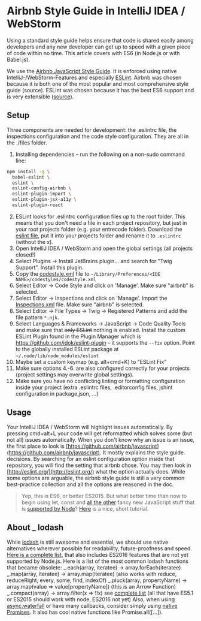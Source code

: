 # Airbnb Style Guide in IntelliJ IDEA / WebStorm

Using a standard style guide helps ensure that code is shared easily among developers and any new developer can get up to speed with a given piece of code within no time.
This article covers with ES6 (in Node.js or with Babel.js).

We use the [Airbnb JavaScript Style Guide](https://github.com/airbnb/javascript). It is enforced using native IntelliJ-/WebStorm-Features and especially [ESLint](http://eslint.org/). 
Airbnb was chosen because it is both one of the most popular and most comprehensive style guide (source). ESLint was chosen because it has the best ES6 support and is very extensible ([source](http://noeticforce.com/best-javascript-style-guide-for-maintainable-code)).

## Setup

Three components are needed for development: the .eslintrc file, the inspections configuration and the code style configuration. They are all in the ./files folder.

1. Installing dependencies – run the following on a non-sudo command line:

```sh
npm install -g \
  babel-eslint \
  eslint \
  eslint-config-airbnb \
  eslint-plugin-import \
  eslint-plugin-jsx-a11y \
  eslint-plugin-react
```

2. ESLint looks for .eslintrc configuration files up to the root folder. This means that you don't need a file in each project repository, but just in your root projects folder (e.g. your entrecode folder). Download the [eslint file](./files/x.eslintrc), put it into your projects folder and rename it to `.eslintrc` (without the x).
3. Open IntelliJ IDEA / WebStorm and open the global settings (all projects closed!)
4. Select Plugins -> Install JetBrains plugin… and search for "Twig Support". Install this plugin.
5. Copy the [codestyle.xml](./files/codestyle.xml) file to `~/Library/Preferences/<IDE NAME>/codestyles/codestyle.xml`
6. Select Editor -> Code Style and click on 'Manage'. Make sure "airbnb" is selected.
7. Select Editor -> Inspections and click on 'Manage'. Import the [Inspections.xml](./files/Inspections.xml) file. Make sure "airbnb" is selected.
8. Select Editor -> File Types -> Twig -> Registered Patterns and add the file pattern `*.njk`.
9. Select Languages & Frameworks -> JavaScript -> Code Quality Tools and make sure that <s>only ESLint</s> nothing is enabled. Install the custom ESLint Plugin found in the Plugin Manager which is https://github.com/idok/eslint-plugin – it supports the `--fix` option. Point to the globally installed ESLint package at `~/.node/lib/node_modules/eslint`
10. Maybe set a custom keymap (e.g. alt+cmd+K) to "ESLint Fix"
11. Make sure options 4.-6. are also configured correctly for your projects (project settings may overwrite global settings).
12. Make sure you have no conflicting linting or formatting configuration inside your project (extra .eslintrc files, .editorconfig files, jshint configuration in package.json, ...)

## Usage

Your IntelliJ IDEA / WebStorm will highlight issues automatically. By pressing cmd+alt+L your code will get reformatted which solves some (but not all) issues automatically.
When you don't know why an issue is an issue, the first place to look is [https://github.com/airbnb/javascript](https://github.com/airbnb/javascript). It mostly explains the style guide decisions. By searching for an eslint configuration option inside that repository, you will find the setting that airbnb chose. You may then look in [http://eslint.org/](http://eslint.org/) what the option actually does.
While some options are arguable, the airbnb style guide is still a very common best-practice collection and all the options are reasoned in the doc.

> Yep, this is ES6, or better ES2015. But what better time than now to begin using let, const and [all the other](http://es6-features.org/) fancy new JavaScript stuff that is [supported by Node](http://node.green/)? [Here](https://babeljs.io/docs/learn-es2015/) is a nice, short tutorial.
 

## About _ lodash
While [lodash](https://lodash.com/) is still awesome and essential, we should use native alternatives wherever possible for readability, future-proofness and speed.
[Here is a complete list](https://www.reindex.io/blog/you-might-not-need-underscore/), that also includes ES2016 features that are not yet supported by Node.js. Here is a list of the most common lodash functions that became obsolete:
_.each(array, iteratee) → array.forEach(iteratee)
_.map(array, iteratee) → array.map(iteratee) (also works with reduce, reduceRight, every, some, find, indexOf)
_.pluck(array, propertyName) → array.map(value => value[propertyName]) (this is an Arrow Function)
_.compact(array) → array.filter(x => !!x)
see [complete list](https://www.reindex.io/blog/you-might-not-need-underscore/) (all that have ES5.1 or ES2015 should work with node, ES2016 not yet)
Also, when using [async.waterfall](https://github.com/caolan/async#waterfall) or have many callbacks, consider simply using [native Promises](https://promisesaplus.com/). It also has cool native functions like Promise.all([...]).

